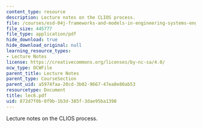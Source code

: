 ```yaml
---
content_type: resource
description: Lecture notes on the CLIOS process.
file: /courses/esd-04j-frameworks-and-models-in-engineering-systems-engineering-system-design-spring-2007/872d7f0b0f9b1b3d385f3dae95ba1398_lec6.pdf
file_size: 445777
file_type: application/pdf
hide_download: true
hide_download_original: null
learning_resource_types:
- Lecture Notes
license: https://creativecommons.org/licenses/by-nc-sa/4.0/
ocw_type: OCWFile
parent_title: Lecture Notes
parent_type: CourseSection
parent_uid: a5974faa-20cd-3b02-9667-47ea0e80ab53
resourcetype: Document
title: lec6.pdf
uid: 872d7f0b-0f9b-1b3d-385f-3dae95ba1398
---
```

Lecture notes on the CLIOS process.